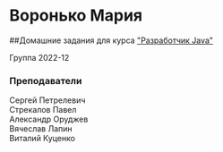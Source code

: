 # Воронько Мария
##Домашние задания для курса ["Разработчик Java"](https://otus.ru/lessons/java-professional/?utm_source=github&utm_medium=free&utm_campaign=otus)


Группа 2022-12

### Преподаватели
Сергей Петрелевич<br>
Стрекалов Павел<br>
Александр Оруджев<br>
Вячеслав Лапин<br>
Виталий Куценко
